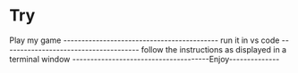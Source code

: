 # Try
Play my game -------------------------------------------
run it in vs code --------------------------------------
follow the instructions as displayed in a terminal window 
--------------------------------------Enjoy--------------
